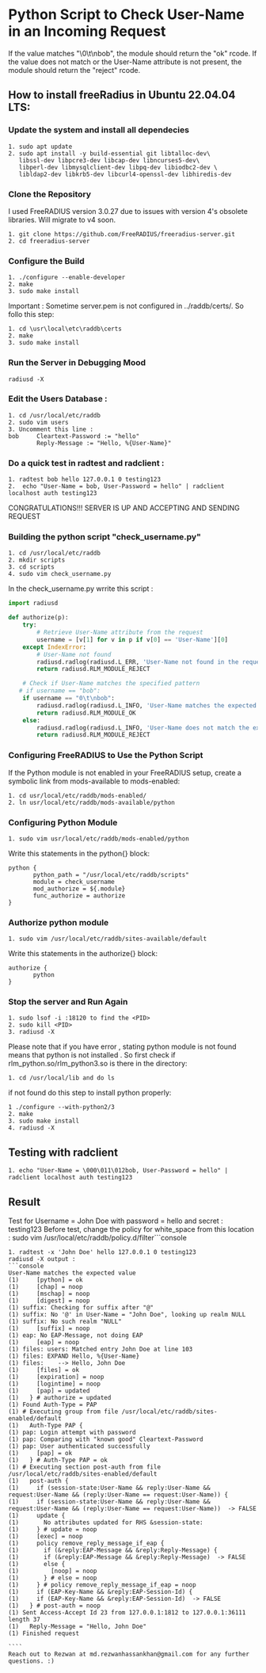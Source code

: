 # Python Script to Check User-Name in an Incoming Request

If the value matches "\0\t\nbob", the module should return the "ok" rcode. If
the value does not match or the User-Name attribute is not present, the module should return the
"reject" rcode.

How to install freeRadius in Ubuntu 22.04.04 LTS:
----------
### Update the system and install all dependecies

```console
1. sudo apt update
2. sudo apt install -y build-essential git libtalloc-dev\
   libssl-dev libpcre3-dev libcap-dev libncurses5-dev\
   libperl-dev libmysqlclient-dev libpq-dev libiodbc2-dev \
   libldap2-dev libkrb5-dev libcurl4-openssl-dev libhiredis-dev
```

### Clone the Repository
I used FreeRADIUS version 3.0.27 due to issues with version 4's obsolete libraries. Will migrate to v4 soon.
```console
1. git clone https://github.com/FreeRADIUS/freeradius-server.git
2. cd freeradius-server
```

### Configure the Build 
```console
1. ./configure --enable-developer
2. make
3. sudo make install
```
Important :
Sometime server.pem is not configured in ../raddb/certs/. So follo this step:
```console
1. cd \usr\local\etc\raddb\certs
2. make
3. sudo make install
```
### Run the Server in Debugging Mood
```console
radiusd -X
```
### Edit the Users Database  :
```console
1. cd /usr/local/etc/raddb
2. sudo vim users 
3. Uncomment this line : 
bob     Cleartext-Password := "hello"
        Reply-Message := "Hello, %{User-Name}"
```
### Do a quick test in radtest and radclient :
```console
1. radtest bob hello 127.0.0.1 0 testing123
2.  echo "User-Name = bob, User-Password = hello" | radclient localhost auth testing123
```
CONGRATULATIONS!!! SERVER IS UP AND ACCEPTING AND SENDING  REQUEST
### Building the python script "check_username.py" 

```console
1. cd /usr/local/etc/raddb
2. mkdir scripts
3. cd scripts
4. sudo vim check_username.py
```
In the check_username.py wrrite this script :
```python
import radiusd

def authorize(p):
    try:
        # Retrieve User-Name attribute from the request
        username = [v[1] for v in p if v[0] == 'User-Name'][0]
    except IndexError:
        # User-Name not found
        radiusd.radlog(radiusd.L_ERR, 'User-Name not found in the request')
        return radiusd.RLM_MODULE_REJECT

    # Check if User-Name matches the specified pattern
   # if username == "bob":
    if username == "0\t\nbob":
        radiusd.radlog(radiusd.L_INFO, 'User-Name matches the expected value')
        return radiusd.RLM_MODULE_OK
    else:
        radiusd.radlog(radiusd.L_INFO, 'User-Name does not match the expected value')
        return radiusd.RLM_MODULE_REJECT

```

### Configuring FreeRADIUS to Use the Python Script
If the Python module is not enabled in your FreeRADIUS setup, create a symbolic link from mods-available to mods-enabled:

```console
1. cd usr/local/etc/raddb/mods-enabled/
2. ln usr/local/etc/raddb/mods-available/python
```
### Configuring Python Module
```console
1. sudo vim usr/local/etc/raddb/mods-enabled/python
```
Write this statements in the python{} block:
```code
python {
       python_path = "/usr/local/etc/raddb/scripts"
       module = check_username
       mod_authorize = ${.module}
       func_authorize = authorize
}
```
### Authorize python module 
```console
1. sudo vim /usr/local/etc/raddb/sites-available/default
```
Write this statements in the authorize{} block:
```code
authorize {
       python
}
```
### Stop the server and Run Again
```console
1. sudo lsof -i :18120 to find the <PID>
2. sudo kill <PID>
3. radiusd -X
```
Please note that if you have error , stating python module is 
not found means that python is not installed . So
first check if rlm_python.so/rlm_python3.so is there in the directory:
```console
1. cd /usr/local/lib and do ls
```
if not found do this step to install python properly:
```console
1 ./configure --with-python2/3 
2. make
3. sudo make install
4. radiusd -X
```
## Testing with radclient
```console
1. echo "User-Name = \000\011\012bob, User-Password = hello" | radclient localhost auth testing123
```
## Result
Test for Username = John Doe with password = hello and secret : testing123
Before test, change the policy for white_space from this location : sudo vim /usr/local/etc/raddb/policy.d/filter```console
```````console
1. radtest -x 'John Doe' hello 127.0.0.1 0 testing123
radiusd -X output :
```console
User-Name matches the expected value
(1)     [python] = ok
(1)     [chap] = noop
(1)     [mschap] = noop
(1)     [digest] = noop
(1) suffix: Checking for suffix after "@"
(1) suffix: No '@' in User-Name = "John Doe", looking up realm NULL
(1) suffix: No such realm "NULL"
(1)     [suffix] = noop
(1) eap: No EAP-Message, not doing EAP
(1)     [eap] = noop
(1) files: users: Matched entry John Doe at line 103
(1) files: EXPAND Hello, %{User-Name}
(1) files:    --> Hello, John Doe
(1)     [files] = ok
(1)     [expiration] = noop
(1)     [logintime] = noop
(1)     [pap] = updated
(1)   } # authorize = updated
(1) Found Auth-Type = PAP
(1) # Executing group from file /usr/local/etc/raddb/sites-enabled/default
(1)   Auth-Type PAP {
(1) pap: Login attempt with password
(1) pap: Comparing with "known good" Cleartext-Password
(1) pap: User authenticated successfully
(1)     [pap] = ok
(1)   } # Auth-Type PAP = ok
(1) # Executing section post-auth from file /usr/local/etc/raddb/sites-enabled/default
(1)   post-auth {
(1)     if (session-state:User-Name && reply:User-Name && request:User-Name && (reply:User-Name == request:User-Name)) {
(1)     if (session-state:User-Name && reply:User-Name && request:User-Name && (reply:User-Name == request:User-Name))  -> FALSE
(1)     update {
(1)       No attributes updated for RHS &session-state:
(1)     } # update = noop
(1)     [exec] = noop
(1)     policy remove_reply_message_if_eap {
(1)       if (&reply:EAP-Message && &reply:Reply-Message) {
(1)       if (&reply:EAP-Message && &reply:Reply-Message)  -> FALSE
(1)       else {
(1)         [noop] = noop
(1)       } # else = noop
(1)     } # policy remove_reply_message_if_eap = noop
(1)     if (EAP-Key-Name && &reply:EAP-Session-Id) {
(1)     if (EAP-Key-Name && &reply:EAP-Session-Id)  -> FALSE
(1)   } # post-auth = noop
(1) Sent Access-Accept Id 23 from 127.0.0.1:1812 to 127.0.0.1:36111 length 37
(1)   Reply-Message = "Hello, John Doe"
(1) Finished request

````
Reach out to Rezwan at md.rezwanhassankhan@gmail.com for any further questions. :)
